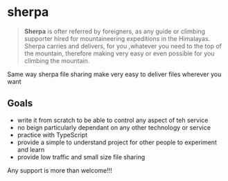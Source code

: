 # sherpa

>  **Sherpa** is ofter referred by foreigners,  as any guide or climbing supporter hired for mountaineering expeditions in the Himalayas. Sherpa carries and delivers, for you ,whatever you need to the top of the mountain, therefore making very easy or even possible for you climbing the mountain.


Same way sherpa file sharing make very easy to deliver files wherever you want

## Goals

- write it from scratch to be able to control any aspect of teh service
- no beign particularly dependant on any other technology or service
- practice with TypeScript
- provide a simple to understand project for other people to experiment and learn
- provide low traffic and small size file sharing

Any support is more than welcome!!!
